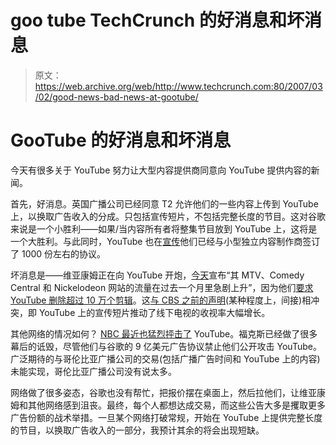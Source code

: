# goo tube TechCrunch 的好消息和坏消息

> 原文：<https://web.archive.org/web/http://www.techcrunch.com:80/2007/03/02/good-news-bad-news-at-gootube/>

# GooTube 的好消息和坏消息

今天有很多关于 YouTube 努力让大型内容提供商同意向 YouTube 提供内容的新闻。

首先，好消息。英国广播公司已经同意 T2 允许他们的一些内容上传到 YouTube 上，以换取广告收入的分成。只包括宣传短片，不包括完整长度的节目。这对谷歌来说是一个小胜利——如果/当内容所有者将整集节目放到 YouTube 上，这将是一个大胜利。与此同时，YouTube 也在[宣传](https://web.archive.org/web/20221001162506/http://www.nytimes.com/2007/03/02/technology/02google.web.html?ex=1330491600&en=afb4b3cfc73a0579&ei=5090&partner=rssuserland&emc=rss)他们已经与小型独立内容制作商签订了 1000 份左右的协议。

坏消息是——维亚康姆正在向 YouTube 开炮，[今天](https://web.archive.org/web/20221001162506/http://www.ft.com/cms/s/d9b8b1f6-c7f2-11db-b0dc-000b5df10621.html)宣布“其 MTV、Comedy Central 和 Nickelodeon 网站的流量在过去一个月里急剧上升”，因为他们[要求 YouTube 删除超过 10 万个剪辑](https://web.archive.org/web/20221001162506/http://www.beta.techcrunch.com/2007/02/02/gootube-slammed-by-viacom-takedown-demand/)。这[与 CBS 之前的声明](https://web.archive.org/web/20221001162506/http://www.beta.techcrunch.com/2006/11/22/cbs-is-pretty-damned-excited-about-youtube/)(某种程度上，间接)相冲突，即 YouTube 上的宣传短片推动了线下电视的收视率大幅增长。

其他网络的情况如何？ [NBC 最近也猛烈抨击了](https://web.archive.org/web/20221001162506/http://www.beta.techcrunch.com/2007/02/08/nbc-piles-on-google-youtube-strategy-in-question/) YouTube。福克斯已经做了很多幕后的诋毁，尽管他们与谷歌的 9 亿美元广告协议禁止他们公开攻击 YouTube。广泛期待的与哥伦比亚广播公司的交易(包括广播广告时间和 YouTube 上的内容)未能实现，哥伦比亚广播公司没有说太多。

网络做了很多姿态，谷歌也没有帮忙，把报价摆在桌面上，然后拉他们，让维亚康姆和其他网络感到沮丧。最终，每个人都想达成交易，而这些公告大多是攫取更多广告份额的战术举措。一旦某个网络打破常规，开始在 YouTube 上提供完整长度的节目，以换取广告收入的一部分，我预计其余的将会出现短缺。